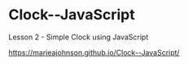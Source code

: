 # Clock--JavaScript
Lesson 2 - Simple Clock using JavaScript

https://marieajohnson.github.io/Clock--JavaScript/